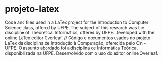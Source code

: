 # projeto-latex

Code and files used in a LaTex project for the Introduction to Computer Science class, offered by UFPE.
The subject of this research was the discipline of Theoretical Informatics, offered by UFPE.
Developed with the online LaTex editor Overleaf.
//
Código e documentos usados no projeto LaTex da disciplina de Introdução à Computação, oferecida pelo CIn - UFPE.
O assunto abordado foi a disciplina de Informática Teórica, disponibilizada na UFPE.
Desenvolvido com o uso do editor online Overleaf.
